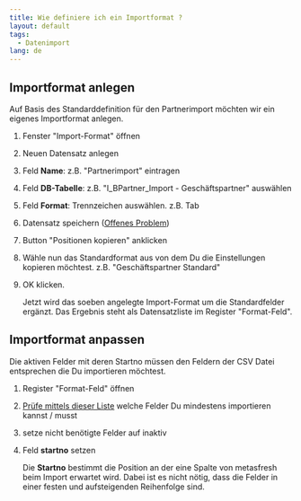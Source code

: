```yaml
---
title: Wie definiere ich ein Importformat ?
layout: default
tags:
  - Datenimport
lang: de
---
```


## Importformat anlegen

Auf Basis des Standarddefinition für den Partnerimport möchten wir ein eigenes Importformat anlegen.

1. Fenster "Import-Format" öffnen
1. Neuen Datensatz anlegen
1. Feld **Name**: z.B. "Partnerimport" eintragen
1. Feld **DB-Tabelle**: z.B. "I_BPartner_Import - Geschäftspartner" auswählen   
1. Feld **Format**: Trennzeichen auswählen. z.B. Tab
1. Datensatz speichern ([Offenes Problem](https://github.com/metasfresh/metasfresh/issues/282))
1. Button "Positionen kopieren" anklicken
1. Wähle nun das Standardformat aus von dem Du die Einstellungen kopieren möchtest. z.B. "Geschäftspartner Standard"
1. OK klicken. 

   Jetzt wird das soeben angelegte Import-Format um die Standardfelder ergänzt. Das Ergebnis steht als Datensatzliste im Register "Format-Feld".

## Importformat anpassen

Die aktiven Felder mit deren Startno müssen den Feldern der CSV Datei entsprechen die Du importieren möchtest. 

1. Register "Format-Feld" öffnen
1. [Prüfe mittels dieser Liste](Welche_Felder_kann_ich_importieren) welche Felder Du mindestens importieren kannst / musst
1. setze nicht benötigte Felder auf inaktiv
1. Feld **startno** setzen

   Die **Startno** bestimmt die Position an der eine Spalte von metasfresh beim Import erwartet wird.
   Dabei ist es nicht nötig, dass die Felder in einer festen und aufsteigenden Reihenfolge sind.
   
